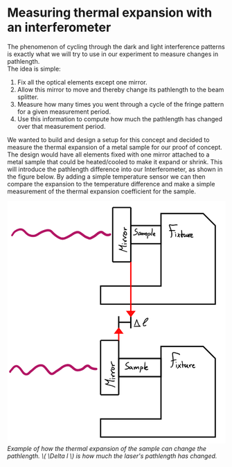 # Measuring thermal expansion with an interferometer

The phenomenon of cycling through the dark and light interference patterns is exactly what we will try to use in our experiment to measure changes in pathlength.\
The idea is simple:
1.	Fix all the optical elements except one mirror.
2.	Allow this mirror to move and thereby change its pathlength to the beam splitter.
3.	Measure how many times you went through a cycle of the fringe pattern for a given measurement period.
4.	Use this information to compute how much the pathlength has changed over that measurement period.

We wanted to build and design a setup for this concept and decided to measure the thermal expansion of a metal sample for our proof of concept. The design would have all elements fixed with one mirror attached to a metal sample that could be heated/cooled to make it expand or shrink. This will introduce the pathlength difference into our Interferometer, as shown in the figure below. By adding a simple temperature sensor we can then compare the expansion to the temperature difference and make a simple measurement of the thermal expansion coefficient for the sample.

![Alt text](../images/Sample_Mirror.png)
*Example of how the thermal expansion of the sample can change the pathlength. \\( \Delta l \\)
 is how much the laser's pathlength has changed.*
